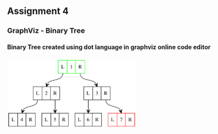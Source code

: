 ## Assignment 4
### GraphViz - Binary Tree
#### Binary Tree created using dot language in graphviz online code editor

<img src="graphviz.svg" width="300px">
